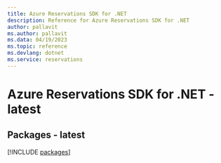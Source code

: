 ```yaml
---
title: Azure Reservations SDK for .NET
description: Reference for Azure Reservations SDK for .NET
author: pallavit
ms.author: pallavit
ms.data: 04/19/2023
ms.topic: reference
ms.devlang: dotnet
ms.service: reservations
---
```

# Azure Reservations SDK for .NET - latest
## Packages - latest
[!INCLUDE [packages](reservations-index.md)]